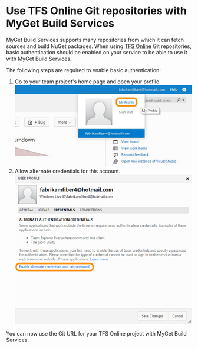 # Use TFS Online Git repositories with MyGet Build Services

MyGet Build Services supports many repositories from which it can fetch sources and build NuGet packages. When using [TFS Online](http://tfs.visualstudio.com) Git repositories, basic authentication should be enabled on your service to be able to use it with MyGet Build Services.

The following steps are required to enable basic authentication:

1. Go to your team project's home page and open your profile.
![TFS Online profile](Images/tfsonline-profile.jpg)
2. Allow alternate credentials for this account.
![Allow alternate credentials](Images/tfsonline-allowalternate.jpg)

You can now use the Git URL for your TFS Online project with MyGet Build Services.